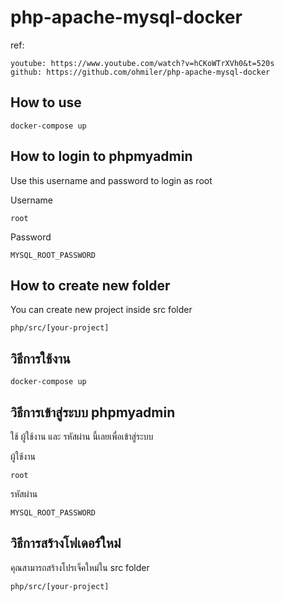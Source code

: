 # php-apache-mysql-docker
ref: 
```
youtube: https://www.youtube.com/watch?v=hCKoWTrXVh0&t=520s
github: https://github.com/ohmiler/php-apache-mysql-docker
```

## How to use 
```
docker-compose up
```

## How to login to phpmyadmin
Use this username and password to login as root 

Username 
```
root
```
Password
```
MYSQL_ROOT_PASSWORD
```

## How to create new folder
You can create new project inside src folder 
```
php/src/[your-project]
```

## วิธีการใช้งาน
```
docker-compose up
```

## วิธีการเข้าสู่ระบบ phpmyadmin
ใช้ ผู้ใช้งาน และ รหัสผ่าน นี้เลยเพื่อเข้าสู่ระบบ

ผู้ใช้งาน 
```
root
```
รหัสผ่าน
```
MYSQL_ROOT_PASSWORD
```

## วิธีการสร้างโฟเดอร์ใหม่่
คุณสามารถสร้างโปรเจ็คใหม่ใน src folder 
```
php/src/[your-project]

```
